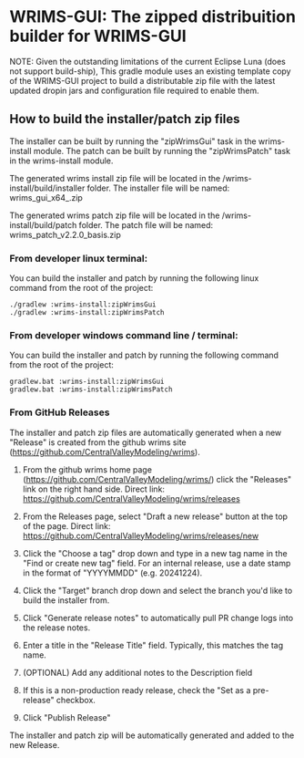 # WRIMS-GUI: The zipped distribuition builder for WRIMS-GUI
NOTE: Given the outstanding limitations of the current Eclipse Luna (does not support build-ship),
This gradle module uses an existing template copy of the WRIMS-GUI project to build a distributable zip file
with the latest updated dropin jars and configuration file required to enable them. 

## How to build the installer/patch zip files
The installer can be built by running the "zipWrimsGui" task in the wrims-install module.
The patch can be built by running the "zipWrimsPatch" task in the wrims-install module.

The generated wrims install zip file will be located in the /wrims-install/build/installer
folder. The installer file will be named: wrims_gui_x64_<branch-name>.zip

The generated wrims patch zip file will be located in the /wrims-install/build/patch
folder. The patch file will be named: wrims_patch_v2.2.0_basis.zip

### From developer linux terminal:
You can build the installer and patch by running the following linux command from the root of the project:
```
./gradlew :wrims-install:zipWrimsGui
./gradlew :wrims-install:zipWrimsPatch
```

### From developer windows command line / terminal:
You can build the installer and patch by running the following command from the root of the project:
```
gradlew.bat :wrims-install:zipWrimsGui
gradlew.bat :wrims-install:zipWrimsPatch
```

### From GitHub Releases
The installer and patch zip files are automatically generated when a new "Release" is created from 
the github wrims site (https://github.com/CentralValleyModeling/wrims).

1. From the github wrims home page (https://github.com/CentralValleyModeling/wrims/) click the "Releases" 
link on the right hand side. Direct link: https://github.com/CentralValleyModeling/wrims/releases

2. From the Releases page, select "Draft a new release" button at the top of the page.
Direct link: https://github.com/CentralValleyModeling/wrims/releases/new

3. Click the "Choose a tag" drop down and type in a new tag name in the "Find or create new tag" field. 
For an internal release, use a date stamp in the format of "YYYYMMDD" (e.g. 20241224).

4. Click the "Target" branch drop down and select the branch you'd like to build the installer from. 

5. Click "Generate release notes" to automatically pull PR change logs into the release notes. 

6. Enter a title in the "Release Title" field. Typically, this matches the tag name. 

7. (OPTIONAL) Add any additional notes to the Description field

8. If this is a non-production ready release, check the "Set as a pre-release" checkbox. 

9. Click "Publish Release"

The installer and patch zip will be automatically generated and added to the new Release. 




